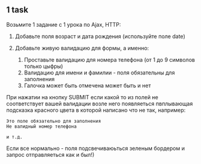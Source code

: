 ## 1 task

Возьмите 1 задание с 1 урока по Ajax, HTTP:
 
1) Добавьте поля возраст и дата рождения (используйте поле date) <br>
2) Добавьте живую валидацию для формы, а именно:

    1) Проставьте валидацию для номера телефона (от 1 до 9 символов только цыфры)
    2) Валидацию для имени и фамилии  - поля обязательны для заполнения
    3) Галочка может быть отмечена может быть и нет

При нажатии на кнопку SUBMIT если какой то из полей не соответствует вашей валидации возле него 
появляеться пвплывающая подсказка красного цвета в которой написано что не так, например:

    Это поле обязательно для заполнения
    Не валидный номер телефона
    
    и т.д.
    
Если все нормально - поля подсвечиваюьться зеленым бордером и запрос отправляеться как и был!)

